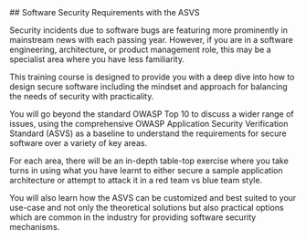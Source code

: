 

<div class="right">
<div class="title">
## Software Security Requirements with the ASVS
</div>

Security incidents due to software bugs are featuring more prominently in mainstream news with each passing year. However, if you are in a software engineering, architecture, or product management role, this may be a specialist area where you have less familiarity.

This training course is designed to provide you with a deep dive into how to design secure software including the mindset and approach for balancing the needs of security with practicality.

You will go beyond the standard OWASP Top 10 to discuss a wider range of issues, using the comprehensive OWASP Application Security Verification Standard (ASVS) as a baseline to understand the requirements for secure software over a variety of key areas.

For each area, there will be an in-depth table-top exercise where you take turns in using what you have learnt to either secure a sample application architecture or attempt to attack it in a red team vs blue team style.

You will also learn how the ASVS can be customized and best suited to your use-case and not only the theoretical solutions but also practical options which are common in the industry for providing software security mechanisms.

</div>